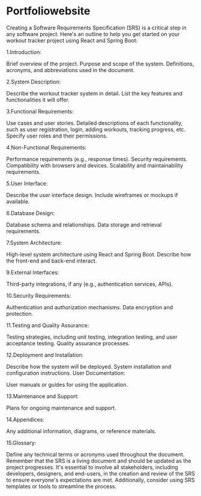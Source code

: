 # Portfoliowebsite

Creating a Software Requirements Specification (SRS) is a critical step in any software project. Here's an outline to help you get started on your workout tracker project using React and Spring Boot:

1.Introduction:

Brief overview of the project.
Purpose and scope of the system.
Definitions, acronyms, and abbreviations used in the document.

2.System Description:

Describe the workout tracker system in detail.
List the key features and functionalities it will offer.

3.Functional Requirements:

Use cases and user stories.
Detailed descriptions of each functionality, such as user registration, login, adding workouts, tracking progress, etc.
Specify user roles and their permissions.

4.Non-Functional Requirements:

Performance requirements (e.g., response times).
Security requirements.
Compatibility with browsers and devices.
Scalability and maintainability requirements.

5.User Interface:

Describe the user interface design.
Include wireframes or mockups if available.

6.Database Design:

Database schema and relationships.
Data storage and retrieval requirements.

7.System Architecture:

High-level system architecture using React and Spring Boot.
Describe how the front-end and back-end interact.

9.External Interfaces:

Third-party integrations, if any (e.g., authentication services, APIs).

10.Security Requirements:

Authentication and authorization mechanisms.
Data encryption and protection.

11.Testing and Quality Assurance:

Testing strategies, including unit testing, integration testing, and user acceptance testing.
Quality assurance processes.

12.Deployment and Installation:

Describe how the system will be deployed.
System installation and configuration instructions.
User Documentation:

User manuals or guides for using the application.

13.Maintenance and Support:

Plans for ongoing maintenance and support.

14.Appendices:

Any additional information, diagrams, or reference materials.

15.Glossary:

Define any technical terms or acronyms used throughout the document.
Remember that the SRS is a living document and should be updated as the project progresses. It's essential to involve all stakeholders, including developers, designers, and end-users, in the creation and review of the SRS to ensure everyone's expectations are met. Additionally, consider using SRS templates or tools to streamline the process.

